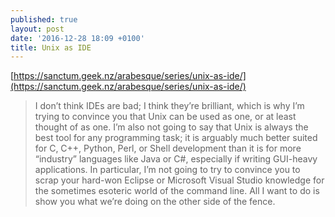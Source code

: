 ```yaml
---
published: true
layout: post
date: '2016-12-28 18:09 +0100'
title: Unix as IDE
---
```

[https://sanctum.geek.nz/arabesque/series/unix-as-ide/](https://sanctum.geek.nz/arabesque/series/unix-as-ide/)

> I don’t think IDEs are bad; I think they’re brilliant, which is why I’m trying to convince you that Unix can be used as one, or at least thought of as one. I’m also not going to say that Unix is always the best tool for any programming task; it is arguably much better suited for C, C++, Python, Perl, or Shell development than it is for more “industry” languages like Java or C#, especially if writing GUI-heavy applications. In particular, I’m not going to try to convince you to scrap your hard-won Eclipse or Microsoft Visual Studio knowledge for the sometimes esoteric world of the command line. All I want to do is show you what we’re doing on the other side of the fence.
